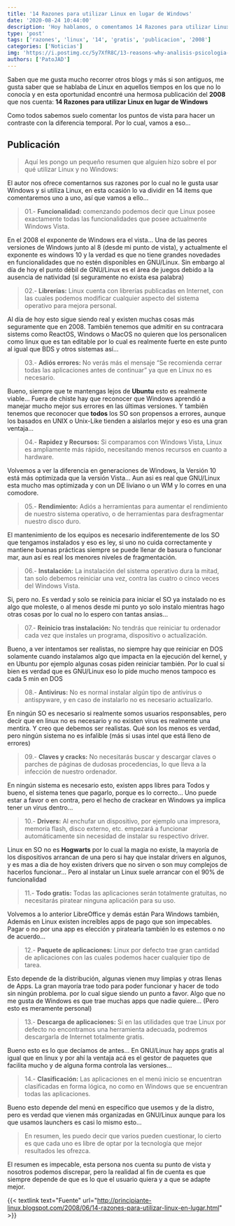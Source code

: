 ```yaml
---
title: '14 Razones para utilizar Linux en lugar de Windows'
date: '2020-08-24 10:44:00'
description: 'Hoy hablamos, o comentamos 14 Razones para utilizar Linux en lugar de Windows que daba un usuario en 2008'
type: 'post'
tags: ['razones', 'linux', '14', 'gratis', 'publicacion', '2008']
categories: ['Noticias']
img: 'https://i.postimg.cc/5y7XfR8C/13-reasons-why-analisis-psicologia-1.png'
authors: ['PatoJAD']
---
```


Saben que me gusta mucho recorrer otros blogs y más si son antiguos, me gusta saber que se hablaba de Linux en aquellos tiempos en los que no lo conocía y en esta oportunidad encontré una hermosa publicación del **2008** que nos cuenta: **14 Razones para utilizar Linux en lugar de Windows**

Como todos sabemos suelo comentar los puntos de vista para hacer un contraste con la diferencia temporal. Por lo cual, vamos a eso…

## Publicación

> Aquí les pongo un pequeño resumen que alguien hizo sobre el por qué utilizar Linux y no Windows:

El autor nos ofrece comentarnos sus razones por lo cual no le gusta usar Windows y si utiliza Linux, en esta ocasión lo va dividir en 14 ítems que comentaremos uno a uno, así que vamos a ello...

> 01.- **Funcionalidad:** comenzando podemos decir que Linux posee exactamente todas las funcionalidades que posee actualmente Windows Vista.

En el 2008 el exponente de Windows era el vista… Una de las peores versiones de Windows junto al 8 (desde mi punto de vista), y actualmente el exponente es windows 10 y la verdad es que no tiene grandes novedades en funcionalidades que no estén disponibles en GNU/Linux. Sin embargo al día de hoy el punto débil de GNU/Linux es el área de juegos debido a la ausencia de natividad (sí seguramente no exista esa palabra)

> 02.- **Librerías:** Linux cuenta con librerías publicadas en Internet, con las cuales podemos modificar cualquier aspecto del sistema operativo para mejora personal.

Al día de hoy esto sigue siendo real y existen muchas cosas más seguramente que en 2008. También tenemos que admitir en su contracara sistems como ReactOS, Windows o MacOS no quieren que los personalicen como linux que es tan editable por lo cual es realmente fuerte en este punto al igual que BDS y otros sistemas así...

> 03.- **Adiós errores:** No verás más el mensaje “Se recomienda cerrar todas las aplicaciones antes de continuar” ya que en Linux no es necesario.

Bueno, siempre que te mantengas lejos de **Ubuntu** esto es realmente viable… Fuera de chiste hay que reconocer que Windows aprendió a manejar mucho mejor sus errores en las últimas versiones. Y también tenemos que reconocer que **todos** los SO son propensos a errores, aunque los basados en UNIX o Unix-Like tienden a aislarlos mejor y eso es una gran ventaja...

> 04.- **Rapidez y Recursos:** Si comparamos con Windows Vista, Linux es ampliamente más rápido, necesitando menos recursos en cuanto a hardware.

Volvemos a ver la diferencia en generaciones de Windows, la Versión 10 está más optimizada que la versión Vista… Aun asi es real que GNU/Linux esta mucho mas optimizada y con un DE liviano o un WM y lo corres en una comodore.

> 05.- **Rendimiento:** Adiós a herramientas para aumentar el rendimiento de nuestro sistema operativo, o de herramientas para desfragmentar nuestro disco duro.

El mantenimiento de los equipos es necesario indiferentemente de los SO que tengamos instalados y eso es ley, si uno no cuida correctamente y mantiene buenas prácticas siempre se puede llenar de basura o funcionar mar, aun así es real los menores niveles de fragmentación.

> 06.- **Instalación:** La instalación del sistema operativo dura la mitad, tan solo debemos reiniciar una vez, contra las cuatro o cinco veces del Windows Vista.

Si, pero no. Es verdad y solo se reinicia para iniciar el SO ya instalado no es algo que moleste, o al menos desde mi punto yo solo instalo mientras hago otras cosas por lo cual no lo espero con tantas ansias…

> 07.- **Reinicio tras instalación:** No tendrás que reiniciar tu ordenador cada vez que instales un programa, dispositivo o actualización.

Bueno, a ver intentamos ser realistas, no siempre hay que reiniciar en DOS solamente cuando instalamos algo que impacta en la ejecución del kernel, y en Ubuntu por ejemplo algunas cosas piden reiniciar también. Por lo cual si bien es verdad que es GNU/Linux eso lo pide mucho menos tampoco es cada 5 min en DOS

> 08.- **Antivirus:** No es normal instalar algún tipo de antivirus o antispyware, y en caso de instalarlo no es necesario actualizarlo.

En ningún SO es necesario si realmente somos usuarios responsables, pero decir que en linux no es necesario y no existen virus es realmente una mentira. Y creo que debemos ser realistas. Qué son los menos es verdad, pero ningún sistema no es infalible (más si usas intel que está lleno de errores)

> 09.- **Claves y cracks:** No necesitarás buscar y descargar claves o parches de páginas de dudosas procedencias, lo que lleva a la infección de nuestro ordenador.

En ningún sistema es necesario esto, existen apps libres para Todos y bueno, el sistema tenes que pagarlo, porque es lo correcto... Uno puede estar a favor o en contra, pero el hecho de crackear en Windows ya implica tener un virus dentro...

> 10.- **Drivers:** Al enchufar un dispositivo, por ejemplo una impresora, memoria flash, disco externo, etc. empezará a funcionar automáticamente sin necesidad de instalar su respectivo driver.

Linux en SO no es **Hogwarts** por lo cual la magia no existe, la mayoría de los dispositivos arrancan de una pero si hay que instalar drivers en algunos, y es mas a dia de hoy existen drivers que no sirven o son muy complejos de hacerlos funcionar… Pero al instalar un Linux suele arrancar con el 90% de funcionalidad

> 11.- **Todo gratis:** Todas las aplicaciones serán totalmente gratuitas, no necesitarás piratear ninguna aplicación para su uso.

Volvemos a lo anterior LibreOffice y demás están Para Windows también, Además en Linux existen increíbles apps de pago que son impecables. Pagar o no por una app es elección y piratearla también lo es estemos o no de acuerdo...

> 12.- **Paquete de aplicaciones:** Linux por defecto trae gran cantidad de aplicaciones con las cuales podemos hacer cualquier tipo de tarea.

Esto depende de la distribución, algunas vienen muy limpias y otras llenas de Apps. La gran mayoría trae todo para poder funcionar y hacer de todo sin ningún problema. por lo cual sigue siendo un punto a favor. Algo que no me gusta de Windows es que trae muchas apps que nadie quiere… (Pero esto es meramente personal)

> 13.- **Descarga de aplicaciones:** Si en las utilidades que trae Linux por defecto no encontramos una herramienta adecuada, podremos descargarla de Internet totalmente gratis.

Bueno esto es lo que decíamos de antes… En GNU/Linux hay apps gratis al igual que en linux y por ahí la ventaja acá es el gestor de paquetes que facilita mucho y de alguna forma controla las versiones...

> 14.- **Clasificación:** Las aplicaciones en el menú inicio se encuentran clasificadas en forma lógica, no como en Windows que se encuentran todas las aplicaciones.

Bueno esto depende del menú en específico que usemos y de la distro, pero es verdad que vienen más organizadas en GNU/Linux aunque para los que usamos launchers es casi lo mismo esto...

> En resumen, les puedo decir que varios pueden cuestionar, lo cierto es que cada uno es libre de optar por la tecnología que mejor resultados les ofrezca.

El resumen es impecable, esta persona nos cuenta su punto de vista y nosotros podemos discrepar, pero la realidad al fin de cuenta es que siempre depende de que es lo que el usuario quiera y a que se adapte mejor.

{{< textlink text="Fuente" url="http://principiante-linux.blogspot.com/2008/06/14-razones-para-utilizar-linux-en-lugar.html" >}}
